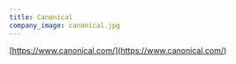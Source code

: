 ```yaml
---
title: Canonical
company_image: canonical.jpg
---
```


[https://www.canonical.com/](https://www.canonical.com/)
